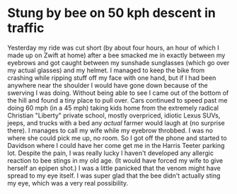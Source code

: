 # Stung by bee on 50 kph descent in traffic

Yesterday my ride was cut short (by about four hours, an hour of which I made up on Zwift at home) after a bee smacked me in exactly between my eyebrows and got caught between my sunshade sunglasses (which go over my actual glasses) and my helmet. I managed to keep the bike from crashing while ripping stuff off my face with one hand, but if I had been anywhere near the shoulder I would have gone down because of the swerving I was doing. Without being able to see I came out of the bottom of the hill and found a tiny place to pull over. Cars continued to speed past me doing 60 mph (in a 45 mph) taking kids home from the extremely radical Christian "Liberty" private school, mostly overpriced, idiotic Lexus SUVs, jeeps, and trucks with a bed any *actual* farmer would laugh at (no surprise there). I manages to call my wife while my eyebrow throbbed. I was no where she could pick me up, no room. So I got off the phone and started to Davidson where I could have her come get me in the Harris Teeter parking lot. Despite the pain, I was really lucky I haven't developed any allergic reaction to bee stings in my old age. (It would have forced my wife to give herself an epipen shot.) I was a little panicked that the venom might have spread to my eye itself. I was super glad that the bee didn't actually sting my eye, which was a very real possibility.
